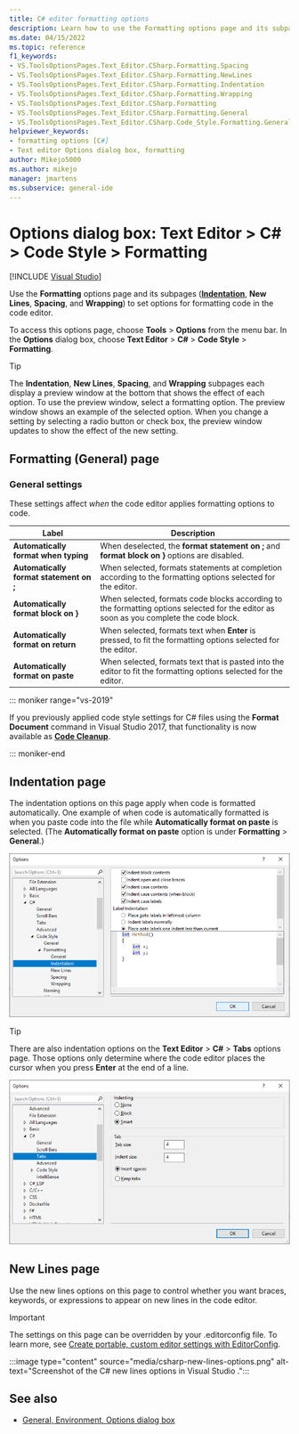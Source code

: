 ```yaml
---
title: C# editor formatting options
description: Learn how to use the Formatting options page and its subpages to set options for formatting code in the code editor when you're programming in C#.
ms.date: 04/15/2022
ms.topic: reference
f1_keywords:
- VS.ToolsOptionsPages.Text_Editor.CSharp.Formatting.Spacing
- VS.ToolsOptionsPages.Text_Editor.CSharp.Formatting.NewLines
- VS.ToolsOptionsPages.Text_Editor.CSharp.Formatting.Indentation
- VS.ToolsOptionsPages.Text_Editor.CSharp.Formatting.Wrapping
- VS.ToolsOptionsPages.Text_Editor.CSharp.Formatting
- VS.ToolsOptionsPages.Text_Editor.CSharp.Formatting.General
- VS.ToolsOptionsPages.Text_Editor.CSharp.Code_Style.Formatting.General
helpviewer_keywords:
- formatting options [C#]
- Text editor Options dialog box, formatting
author: Mikejo5000
ms.author: mikejo
manager: jmartens
ms.subservice: general-ide
---
```

# Options dialog box: Text Editor \> C# \> Code Style \> Formatting

 [!INCLUDE [Visual Studio](~/includes/applies-to-version/vs-windows-only.md)]

Use the **Formatting** options page and its subpages ([**Indentation**](#indentation-page), **New Lines**, **Spacing**, and **Wrapping**) to set options for formatting code in the code editor.

To access this options page, choose **Tools** > **Options** from the menu bar. In the **Options** dialog box, choose **Text Editor** > **C#** > **Code Style** > **Formatting**.

> [!TIP]
> The **Indentation**, **New Lines**, **Spacing**, and **Wrapping** subpages each display a preview window at the bottom that shows the effect of each option. To use the preview window, select a formatting option. The preview window shows an example of the selected option. When you change a setting by selecting a radio button or check box, the preview window updates to show the effect of the new setting.

## Formatting (General) page

### General settings

These settings affect *when* the code editor applies formatting options to code.

|Label|Description|
|-----------|-----------------|
|**Automatically format when typing**|When deselected, the **format statement on ;** and **format block  on }** options are disabled.|
|**Automatically format statement on ;**|When selected, formats statements at completion according to the formatting options selected for the editor.|
|**Automatically format block on }**|When selected, formats code blocks according to the formatting options selected for the editor as soon as you complete the code block.|
|**Automatically format on return**|When selected, formats text when **Enter** is pressed, to fit the formatting options selected for the editor.|
|**Automatically format on paste**|When selected, formats text that is pasted into the editor to fit the formatting options selected for the editor.|

::: moniker range="vs-2019"

If you previously applied code style settings for C# files using the **Format Document** command in Visual Studio 2017, that functionality is now available as [**Code Cleanup**](../code-styles-and-code-cleanup.md#apply-code-styles).

::: moniker-end

## Indentation page

The indentation options on this page apply when code is formatted automatically. One example of when code is automatically formatted is when you paste code into the file while **Automatically format on paste** is selected. (The **Automatically format on paste** option is under **Formatting** > **General**.)

![C# text editor indentation options in Visual Studio](media/csharp-indentation-options.png)

> [!TIP]
> There are also indentation options on the **Text Editor** > **C#** > **Tabs** options page. Those options only determine where the code editor places the cursor when you press **Enter** at the end of a line.
>
> ![C# text editor tabs options in Visual Studio](media/csharp-tabs-options.png)

## New Lines page

Use the new lines options on this page to control whether you want braces, keywords, or expressions to appear on new lines in the code editor.

> [!IMPORTANT]
> The settings on this page can be overridden by your .editorconfig file. To learn more, see [Create portable, custom editor settings with EditorConfig](../create-portable-custom-editor-options.md).

:::image type="content" source="media/csharp-new-lines-options.png" alt-text="Screenshot of the C# new lines options in Visual Studio .":::

## See also

- [General, Environment, Options dialog box](../../ide/reference/general-environment-options-dialog-box.md)
